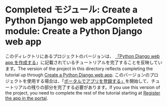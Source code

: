 # <a name="completed-module-create-a-python-django-web-app"></a><span data-ttu-id="642a4-101">Completed モジュール: Create a Python Django web app</span><span class="sxs-lookup"><span data-stu-id="642a4-101">Completed module: Create a Python Django web app</span></span>

<span data-ttu-id="642a4-102">このディレクトリにあるプロジェクトのバージョンは、 [「Python Django web app を作成する](https://docs.microsoft.com/graph/training/python-tutorial?tutorial-step=1)」に記載されているチュートリアルを完了することを反映しています。</span><span class="sxs-lookup"><span data-stu-id="642a4-102">The version of the project in this directory reflects completing the tutorial up through [Create a Python Django web app](https://docs.microsoft.com/graph/training/python-tutorial?tutorial-step=1).</span></span> <span data-ttu-id="642a4-103">このバージョンのプロジェクトを使用する場合は、「[ポータルでアプリを登録する」](https://docs.microsoft.com/graph/training/python-tutorial?tutorial-step=2)を開始して、チュートリアルの残りの部分を完了する必要があります。</span><span class="sxs-lookup"><span data-stu-id="642a4-103">If you use this version of the project, you need to complete the rest of the tutorial starting at [Register the app in the portal](https://docs.microsoft.com/graph/training/python-tutorial?tutorial-step=2).</span></span>